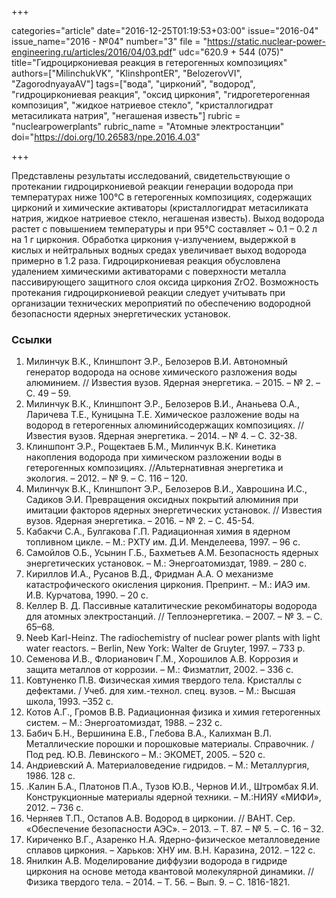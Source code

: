 +++

categories="article"
date="2016-12-25T01:19:53+03:00"
issue="2016-04"
issue_name="2016 - №04"
number="3"
file = "https://static.nuclear-power-engineering.ru/articles/2016/04/03.pdf"
udc="620.9 + 544 (075)"
title="Гидроциркониевая реакция в гетерогенных композициях"
authors=["MilinchukVK", "KlinshpontER", "BelozerovVI", "ZagorodnyayaAV"]
tags=["вода", "цирконий", "водород", "гидроциркониевая реакция", "оксид циркония", "гидрогетерогенная композиция", "жидкое натриевое стекло", "кристаллогидрат метасиликата натрия", "негашеная известь"]
rubric = "nuclearpowerplants"
rubric_name = "Aтомные электростанции"
doi="https://doi.org/10.26583/npe.2016.4.03"

+++

Представлены результаты исследований, свидетельствующие о протекании гидроциркониевой реакции генерации водорода при температурах ниже 100°C в гетерогенных композициях, содержащих цирконий и химические активаторы (кристаллогидрат метасиликата натрия, жидкое натриевое стекло, негашеная известь). Выход водорода растет с повышением температуры и при 95°C составляет ~ 0.1 – 0.2 л на 1 г циркония. Обработка циркония γ-излучением, выдержкой в кислых и нейтральных водных средах увеличивает выход водорода примерно в 1.2 раза. Гидроциркониевая реакция обусловлена удалением химическими активаторами с поверхности металла пассивирующего защитного слоя оксида циркония ZrO2. Возможность протекания гидроциркониевой реакции следует учитывать при организации технических мероприятий по обеспечению водородной безопасности ядерных энергетических установок.

### Ссылки

1. Милинчук В.К., Клиншпонт Э.Р., Белозеров В.И. Автономный генератор водорода на основе химического разложения воды алюминием. // Известия вузов. Ядерная энергетика. – 2015. – № 2. – С. 49 – 59.
2. Милинчук В.К., Клиншпонт Э.Р., Белозеров В.И., Ананьева О.А., Ларичева Т.Е., Куницына Т.Е. Химическое разложение воды на водород в гетерогенных алюминийсодержащих композициях. // Известия вузов. Ядерная энергетика. – 2014. – № 4. – С. 32-38.
3. Клиншпонт Э.Р., Рощектаев Б.М., Милинчук В.К. Кинетика накопления водорода при химическом разложении воды в гетерогенных композициях. //Альтернативная энергетика и экология. – 2012. – № 9. – С. 116 – 120.
4. Милинчук В.К., Клиншпонт Э.Р., Белозеров В.И., Хаврошина И.С., Садиков Э.И. Превращения оксидных покрытий алюминия при имитации факторов ядерных энергетических установок. // Известия вузов. Ядерная энергетика. – 2016. – № 2. – С. 45-54.
5. Кабакчи С.А., Булгакова Г.П. Радиационная химия в ядерном топливном цикле. – М.: РХТУ им. Д.И. Менделеева, 1997. – 96 c.
6. Самойлов О.Б., Усынин Г.Б., Бахметьев А.М. Безопасность ядерных энергетических установок. – М.: Энергоатомиздат, 1989. – 280 с.
7. Кириллов И.А., Русанов В.Д., Фридман А.А. О механизме катастрофического окисления циркония. Препринт. – М.: ИАЭ им. И.В. Курчатова, 1990. – 20 c.
8. Келлер В. Д. Пассивные каталитические рекомбинаторы водорода для атомных электростанций. // Теплоэнергетика. – 2007. – № 3. – С. 65–68.
9. Neeb Karl-Heinz. The radiochemistry of nuclear power plants with light water reactors. – Berlin, New York: Walter de Gruyter, 1997. – 733 p.
10. Семенова И.В., Флорианович Г.М., Хорошилов А.В. Коррозия и защита металлов от коррозии. – М.: Физматлит, 2002. – 336 с.
11. Ковтуненко П.В. Физическая химия твердого тела. Кристаллы с дефектами. / Учеб. для хим.-технол. спец. вузов. – М.: Высшая школа, 1993. –352 c.
12. Котов А.Г., Громов В.В. Радиационная физика и химия гетерогенных систем. – М.: Энергоатомиздат, 1988. – 232 с.
13. Бабич Б.Н., Вершинина Е.В., Глебова В.А., Калихман В.Л. Металлические порошки и порошковые материалы. Справочник. / Под ред. Ю.В. Левинского – М.: ЭКОМЕТ, 2005. – 520 с.
14. Андриевский А. Материаловедение гидридов. – М.: Металлургия, 1986. 128 c.
15. .Калин Б.А., Платонов П.А., Тузов Ю.В., Чернов И.И., Штромбах Я.И. Конструкционные материалы ядерной техники. – М.:НИЯУ «МИФИ», 2012. – 736 с.
16. Черняев Т.П., Остапов А.В. Водород в цирконии. // ВАНТ. Сер. «Обеспечение безопасности АЭС». – 2013. – Т. 87. – № 5. – С. 16 – 32.
17. Кириченко В.Г., Азаренко Н.А. Ядерно-физическое металловедение сплавов циркония. – Харьков: ХНУ им. В.Н. Каразина, 2012. – 122 с.
18. Янилкин А.В. Моделирование диффузии водорода в гидриде циркония на основе метода квантовой молекулярной динамики. // Физика твердого тела. – 2014. – Т. 56. – Вып. 9. – С. 1816-1821.